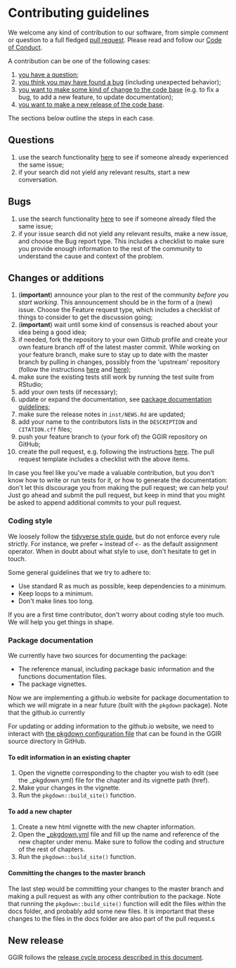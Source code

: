 # Contributing guidelines

We welcome any kind of contribution to our software, from simple comment or question to a full fledged [pull request](https://help.github.com/articles/about-pull-requests/). Please read and follow our [Code of Conduct](CODE_OF_CONDUCT.md).

A contribution can be one of the following cases:

1. [you have a question](#questions);
2. [you think you may have found a bug](#bugs) (including unexpected behavior);
3. [you want to make some kind of change to the code base](#changes-or-additions) (e.g. to fix a bug, to add a new feature, to update documentation);
4. [you want to make a new release of the code base](#new-release).

The sections below outline the steps in each case.

## Questions

1. use the search functionality [here](https://groups.google.com/g/RpackageGGIR) to see if someone already experienced the same issue;
2. if your search did not yield any relevant results, start a new conversation.

## Bugs

1. use the search functionality [here](https://github.com/wadpac/GGIR/issues) to see if someone already filed the same issue;
2. if your issue search did not yield any relevant results, make a new issue, and choose the Bug report type. This includes a checklist to make sure you provide enough information to the rest of the community to understand the cause and context of the problem.

## Changes or additions

1. (**important**) announce your plan to the rest of the community *before you start working*. This announcement should be in the form of a (new) issue. Choose the Feature request type, which includes a checklist of things to consider to get the discussion going;
2. (**important**) wait until some kind of consensus is reached about your idea being a good idea;
3. if needed, fork the repository to your own Github profile and create your own feature branch off of the latest master commit. While working on your feature branch, make sure to stay up to date with the master branch by pulling in changes, possibly from the 'upstream' repository (follow the instructions [here](https://help.github.com/articles/configuring-a-remote-for-a-fork/) and [here](https://help.github.com/articles/syncing-a-fork/));
4. make sure the existing tests still work by running the test suite from RStudio;
5. add your own tests (if necessary);
6. update or expand the documentation, see [package documentation guidelines](#package-documentation);
7. make sure the release notes in `inst/NEWS.Rd` are updated;
8. add your name to the contributors lists in the `DESCRIPTION` and `CITATION.cff` files;
9. push your feature branch to (your fork of) the GGIR repository on GitHub;
10. create the pull request, e.g. following the instructions [here](https://help.github.com/articles/creating-a-pull-request/). The pull request template includes a checklist with the above items.

In case you feel like you've made a valuable contribution, but you don't know how to write or run tests for it, or how to generate the documentation: don't let this discourage you from making the pull request; we can help you! Just go ahead and submit the pull request, but keep in mind that you might be asked to append additional commits to your pull request.

### Coding style

We loosely follow the [tidyverse style guide](https://style.tidyverse.org/), but do not enforce every rule strictly.
For instance, we prefer `=` instead of `<-` as the default assignment operator.
When in doubt about what style to use, don't hesitate to get in touch.

Some general guidelines that we try to adhere to:

- Use standard R as much as possible, keep dependencies to a minimum.
- Keep loops to a minimum.
- Don't make lines too long.

If you are a first time contributor, don't worry about coding style too much.
We will help you get things in shape.

### Package documentation

We currently have two sources for documenting the package:

- The reference manual, including package basic information and the functions documentation files.
- The package vignettes.

Now we are implementing a github.io website for package documentation to which we will
migrate in a near future (built with the `pkgdown` package). Note that the github.io
currently

For updating or adding information to the github.io website, we need to interact
with [the pkgdown configuration file](_pkgdown.yml) that can be found in the GGIR 
source directory in GitHub. 

#### To edit information in an existing chapter

1. Open the vignette corresponding to the chapter you wish to edit (see the _pkgdown.yml) file for the chapter and its vignette path (href).
2. Make your changes in the vignette.
3. Run the `pkgdown::build_site()` function.

#### To add a new chapter

1. Create a new html vignette with the new chapter information.
2. Open the [_pkgdown.yml](_pkgdown.yml) file and fill up the name and reference of the
new chapter under menu. Make sure to follow the coding and structure of the rest of chapters.
3. Run the `pkgdown::build_site()` function.

#### Committing the changes to the master branch

The last step would be committing your changes to the master branch and making a
pull request as with any other contribution to the package. Note that running the 
`pkgdown::build_site()` function will edit the files within the docs folder, and 
probably add some new files. It is important that these changes to the files in the
docs folder are also part of the pull request.s

## New release

GGIR follows the [release cycle process described in this document](RELEASE_CYCLE.md).
